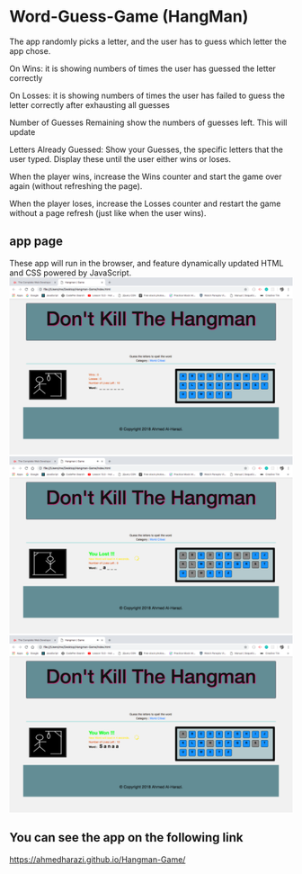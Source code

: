 

#  Word-Guess-Game (HangMan)
The app randomly picks a letter, and the user has to guess which letter the app chose.

On Wins: it is showing numbers of times the user has guessed the letter correctly

On Losses: it is showing numbers of times the user has failed to guess the letter correctly after exhausting all guesses

Number of Guesses Remaining show the numbers of guesses left. This will update

Letters Already Guessed: Show your Guesses, the specific letters that the user typed. Display these until the user either wins or loses.

When the player wins, increase the Wins counter and start the game over again (without refreshing the page).

When the player loses, increase the Losses counter and restart the game without a page refresh (just like when the user wins).

## app page
These app will run in the browser, and feature dynamically updated HTML and CSS powered by JavaScript.
![app Image](/assets/images/pic1.png)
![app Image](/assets/images/pic2.png)
![app Image](/assets/images/pic3.png)


## You can see the app on the following link

https://ahmedharazi.github.io/Hangman-Game/
